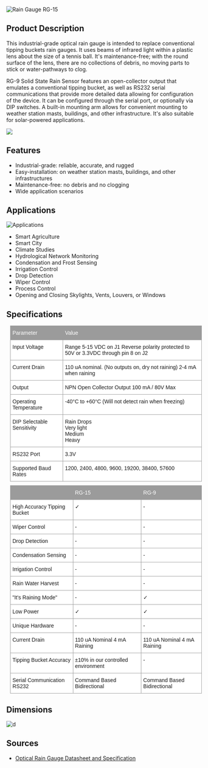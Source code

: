![Rain Gauge RG-15](https://files.seeedstudio.com/wiki/Optical_Rain_Gauge_RG-9/0000_front-05.png)

## Product Description

This industrial-grade optical rain gauge is intended to replace conventional tipping buckets rain gauges. It uses beams of infrared light within a plastic lens about the size of a tennis ball. It's maintenance-free; with the round surface of the lens, there are no collections of debris, no moving parts to stick or water-pathways to clog.
 
RG-9 Solid State Rain Sensor features an open-collector output that emulates a conventional tipping bucket, as well as RS232 serial communications that provide more detailed data allowing for configuration of the device. It can be configured through the serial port, or optionally via DIP switches. A built-in mounting arm allows for convenient mounting to weather station masts, buildings, and other infrastructure. It's also suitable for solar-powered applications.

[![](https://files.seeedstudio.com/wiki/Seeed-WiKi/docs/images/300px-Get_One_Now_Banner-ragular.png)](https://www.seeedstudio.com/Rain-Gauge-RG-9-p-4744.html)



## Features

* Industrial-grade: reliable, accurate, and rugged
* Easy-installation: on weather station masts, buildings, and other infrastructures
* Maintenance-free: no debris and no clogging
* Wide application scenarios


## Applications

![Applications](https://files.seeedstudio.com/wiki/Industrial-Grade_Optical_Rain_Gauge_RG-15/applications.png)

* Smart Agriculture
* Smart City
* Climate Studies
* Hydrological Network Monitoring
* Condensation and Frost Sensing
* Irrigation Control 
* Drop Detection
* Wiper Control
* Process Control
* Opening and Closing Skylights, Vents, Louvers, or Windows


## Specifications
<style type="text/css">
.tg  {border-collapse:collapse;border-spacing:0;margin:10px}
.tg td{border-color:black;border-style:solid;border-width:1px;font-family:Arial, sans-serif;font-size:14px;
  overflow:hidden;padding:10px 5px;word-break:normal;}
.tg th{border-color:black;border-style:solid;border-width:1px;font-family:Arial, sans-serif;font-size:14px;
  font-weight:normal;overflow:hidden;padding:10px 5px;word-break:normal;}
.tg .tg-2fdn{border-color:#9b9b9b;text-align:left;vertical-align:top}
.tg .tg-e2cz{background-color:#9b9b9b;border-color:#9b9b9b;color:#ffffff;text-align:left;vertical-align:top}
</style>
<table class="tg">
<thead>
<tr><th class="tg-e2cz">Parameter</th><th class="tg-e2cz">Value</th></tr>
</thead>
<tbody>
<tr>
<td class="tg-qya6">Input Voltage</td>
<td class="tg-qya6">Range 5-15 VDC on J1 Reverse polarity protected to 50V or 3.3VDC through pin 8 on J2</td>
</tr>
<tr>
<td class="tg-qya6">Current Drain</td>
<td class="tg-qya6">110 uA nominal. (No outputs on, dry not raining) 2-4 mA when raining</td>
</tr>
<tr>
<td class="tg-qya6">Output</td>
<td class="tg-qya6">NPN Open Collector Output 100 mA / 80V Max</td>
</tr>
<tr>
<td class="tg-qya6">Operating Temperature</td>
<td class="tg-qya6">-40°C to +60°C (Will not detect rain when freezing)</td>
</tr>
<tr>
<td class="tg-qya6">DIP Selectable Sensitivity</td>
<td class="tg-qya6">Rain Drops<br />Very light<br />Medium<br />Heavy</td>
</tr>
<tr>
<td class="tg-qya6">RS232 Port</td>
<td class="tg-qya6">3.3V</td>
</tr>
<tr>
<td class="tg-qya6">Supported Baud Rates</td>
<td class="tg-qya6">1200, 2400, 4800, 9600, 19200, 38400, 57600</td>
</tr>
</tbody>
</table>
<div> </div>
<div></div>
<div>
<style type="text/css" xml="space"><!--
.tg  {border-collapse:collapse;border-spacing:0;}
.tg td{border-color:black;border-style:solid;border-width:1px;font-family:Arial, sans-serif;font-size:14px;
  overflow:hidden;padding:10px 5px;word-break:normal;}
.tg th{border-color:black;border-style:solid;border-width:1px;font-family:Arial, sans-serif;font-size:14px;
  font-weight:normal;overflow:hidden;padding:10px 5px;word-break:normal;}
.tg .tg-qya6{background-color:#ffffff;border-color:#9b9b9b;text-align:left;vertical-align:top}
.tg .tg-e2cz{background-color:#9b9b9b;border-color:#9b9b9b;color:#ffffff;text-align:left;vertical-align:top}
--></style>
<table class="tg">
<thead>
<tr><th class="tg-e2cz"></th><th class="tg-e2cz">RG-15</th><th class="tg-e2cz">RG-9</th></tr>
</thead>
<tbody>
<tr>
<td class="tg-qya6">High Accuracy Tipping Bucket</td>
<td class="tg-qya6"><span data-style="font-weight: 400; font-style: normal;">✓</span></td>
<td class="tg-qya6">-</td>
</tr>
<tr>
<td class="tg-qya6">Wiper Control</td>
<td class="tg-qya6">-</td>
<td class="tg-qya6">-</td>
</tr>
<tr>
<td class="tg-qya6">Drop Detection</td>
<td class="tg-qya6">-</td>
<td class="tg-qya6">-</td>
</tr>
<tr>
<td class="tg-qya6">Condensation Sensing</td>
<td class="tg-qya6">-</td>
<td class="tg-qya6">-</td>
</tr>
<tr>
<td class="tg-qya6">Irrigation Control</td>
<td class="tg-qya6">-</td>
<td class="tg-qya6">-</td>
</tr>
<tr>
<td class="tg-qya6">Rain Water Harvest</td>
<td class="tg-qya6">-</td>
<td class="tg-qya6">-</td>
</tr>
<tr>
<td class="tg-qya6">"It's Raining Mode"</td>
<td class="tg-qya6">-</td>
<td class="tg-qya6"><span data-style="font-weight: 400; font-style: normal;">✓</span></td>
</tr>
<tr>
<td class="tg-qya6">Low Power</td>
<td class="tg-qya6">✓</td>
<td class="tg-qya6">✓</td>
</tr>
<tr>
<td class="tg-qya6">Unique Hardware</td>
<td class="tg-qya6">-</td>
<td class="tg-qya6">-</td>
</tr>
<tr>
<td class="tg-qya6">Current Drain</td>
<td class="tg-qya6">110 uA Nominal 4 mA Raining</td>
<td class="tg-qya6">110 uA Nominal 4 mA Raining</td>
</tr>
<tr>
<td class="tg-qya6">Tipping Bucket Accuracy</td>
<td class="tg-qya6"><span data-style="font-weight: 400; font-style: normal;">±10% in our controlled environment</span></td>
<td class="tg-qya6">-</td>
</tr>
<tr>
<td class="tg-qya6">Serial Communication RS232</td>
<td class="tg-qya6"><span data-style="font-weight: inherit; font-style: inherit; text-decoration: none;">Command Based </span><span data-style="font-style: inherit;">Bidirectional</span></td>
<td class="tg-qya6"><span data-style="font-weight: inherit; font-style: inherit; text-decoration: none;">Command Based </span><span data-style="font-style: inherit;">Bidirectional</span></td>
</tr>
</tbody>
</table>


## Dimensions

![d](https://files.seeedstudio.com/wiki/Optical_Rain_Gauge_RG-9/dimensions.png)


## Sources

* [Optical Rain Gauge Datasheet and Specification](https://files.seeedstudio.com/wiki/Optical_Rain_Gauge_RG-9/2020.11.23-rg-9_instructions.pdf)